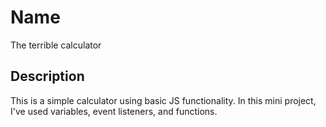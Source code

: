 # Name

The terrible calculator

## Description

This is a simple calculator using basic JS functionality. In this mini project, I've used variables, event listeners, and functions.  


